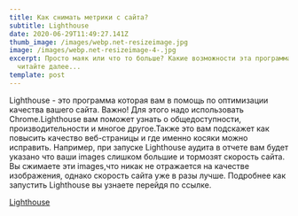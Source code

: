 ```yaml
---
title: Как снимать метрики с сайта?
subtitle: Lighthouse
date: 2020-06-29T11:49:27.141Z
thumb_image: /images/webp.net-resizeimage.jpg
image: /images/webp.net-resizeimage-4-.jpg
excerpt: Просто маяк или что то больше? Какие возможности эта программа нам дает
  читайте далее...
template: post
---
```

<!--StartFragment-->

Lighthouse - это программа которая вам в помощь по оптимизации качества вашего сайта. Важно! Для этого надо использовать Chrome.Lighthouse вам поможет узнать о общедоступности, производительности и многое другое.Также это вам подскажет как повысить качество веб-страницы и где именно косяки можно исправить. Например, при запуске Lighthouse аудита в отчете вам будет указано что ваши images слишком большие и тормозят скорость сайта. Вы сжимаете эти images,что никак не отражается на качестве изображения, однако скорость сайта уже в разы лучше. Подробнее как запустить Lighthouse вы узнаете перейдя по ссылке.

[Lighthouse](https://canti.pw/articles/2019-06-11-how-to-get-a-100-percents-lighthouse-performance-score.html)

<!--EndFragment--></button>

<!--EndFragment-->